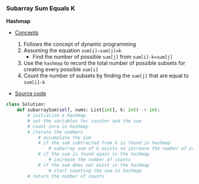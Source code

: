 ### Subarray Sum Equals K
**Hashmap**
- [Concepts](images/Hashmap.png)
    1. Follows the concept of dynamic programming
    1. Assuming the equation `sum[i]−sum[j]=k` 
        - Find the number of possible `sum[j]` from `sum[i]-k=sum[j]` 
    1. Use the `hashmap` to record the total number of possible subsets for creating every possible `sum[i]` 
    1. Count the number of subsets by finding the `sum[j]` that are equal to `sum[i]-k` 

- [Source code](source/Hashmap.py)
```python
class Solution:
    def subarraySum(self, nums: List[int], k: int) -> int:
        # initialize a hashmap 
        # set the variables for counter and the sum 
        # count zero in hashmap 
        # iterate the numbers 
            # accumulate the sum 
            # if the sum subtracted from k is found in hashmap
                # subarray sum of k exists so increase the number of counts
            # if the sum is found again in the hashmap  
                # increase the number of counts 
            # if the sum does not exist in the hashmap 
                # start counting the sum in hashmap 
        # return the number of counts
```
